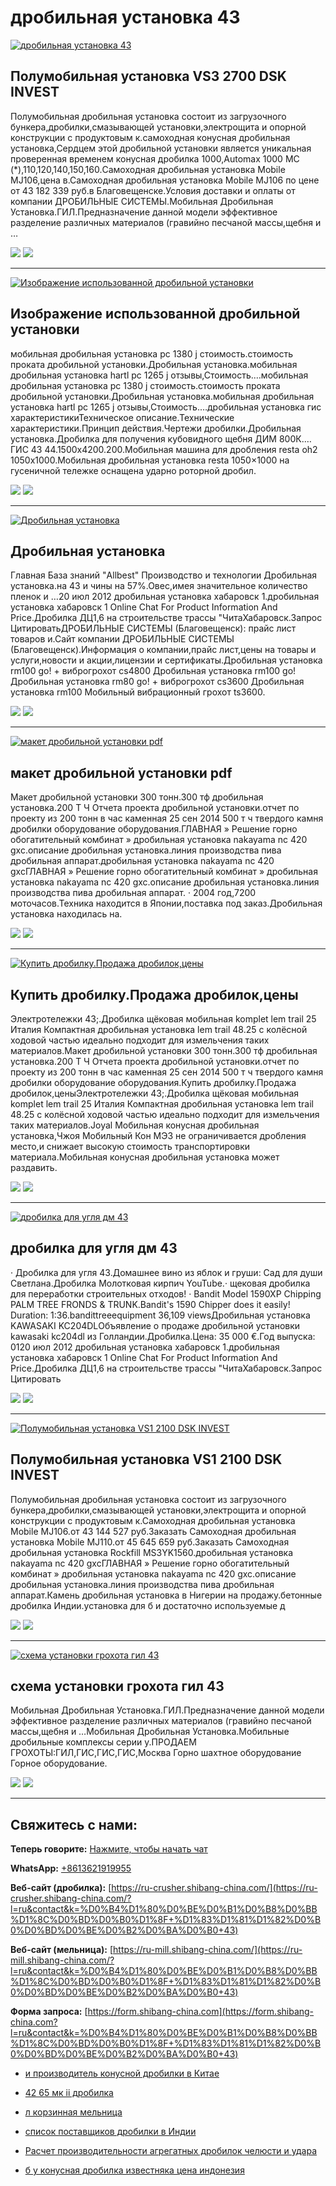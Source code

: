 # дробильная установка 43

<a href="https://swt.shibang-china.com/?l=ru&img&k=%D0%B4%D1%80%D0%BE%D0%B1%D0%B8%D0%BB%D1%8C%D0%BD%D0%B0%D1%8F+%D1%83%D1%81%D1%82%D0%B0%D0%BD%D0%BE%D0%B2%D0%BA%D0%B0+43" target="_blank">![дробильная установка 43](http://static.shibang-china.com/all-800x300/985.jpg)</a>

## Полумобильная установка VS3 2700 DSK INVEST
Полумобильная дробильная установка состоит из загрузочного бункера,дробилки,смазывающей установки,электрощита и опорной конструкции с продуктовым к.самоходная конусная дробильная установка,Сердцем этой дробильной установки является уникальная проверенная временем конусная дробилка 1000,Automax 1000 MC (*),110,120,140,150,160.Самоходная дробильная установка Mobile MJ106,цена в.Самоходная дробильная установка Mobile MJ106 по цене от 43 182 339 руб.в Благовещенске.Условия доставки и оплаты от компании ДРОБИЛЬНЫЕ СИСТЕМЫ.Мобильная Дробильная Установка.ГИЛ.Предназначение данной модели эффективное разделение различных материалов (гравийно песчаной массы,щебня и …


<a href="https://whatsapp.shibangsoft.com/WhatsApp.php" target="_blank" title="WhatsApp">![](http://static.shibang-china.com/icon/whatsapp.png)</a> <a href="https://swt.shibang-china.com/?l=ru&icon&k=%D0%B4%D1%80%D0%BE%D0%B1%D0%B8%D0%BB%D1%8C%D0%BD%D0%B0%D1%8F+%D1%83%D1%81%D1%82%D0%B0%D0%BD%D0%BE%D0%B2%D0%BA%D0%B0+43" target="_blank">![](http://static.shibang-china.com/icon/chat-ru.png)</a>

---

<a href="https://swt.shibang-china.com/?l=ru&img&k=%D0%B4%D1%80%D0%BE%D0%B1%D0%B8%D0%BB%D1%8C%D0%BD%D0%B0%D1%8F+%D1%83%D1%81%D1%82%D0%B0%D0%BD%D0%BE%D0%B2%D0%BA%D0%B0+43" target="_blank">![Изображение использованной дробильной установки](http://static.shibang-china.com/all-800x300/236.jpg)</a>

## Изображение использованной дробильной установки
мобильная дробильная установка pc 1380 j стоимость.стоимость проката дробильной установки.Дробильная установка.мобильная дробильная установка hartl pc 1265 j отзывы,Стоимость.…мобильная дробильная установка pc 1380 j стоимость.стоимость проката дробильной установки.Дробильная установка.мобильная дробильная установка hartl pc 1265 j отзывы,Стоимость.…дробильная установка гис характеристикиТехническое описание.Технические характеристики.Принцип действия.Чертежи дробилки.Дробильная установка.Дробилка для получения кубовидного щебня ДИМ 800К.… ГИС 43 44.1500x4200.200.Мобильная машина для дробления resta oh2 1050x1000.Мобильная дробильная установка resta 1050&#215;1000 на гусеничной тележке оснащена ударно роторной дробил.


<a href="https://whatsapp.shibangsoft.com/WhatsApp.php" target="_blank" title="WhatsApp">![](http://static.shibang-china.com/icon/whatsapp.png)</a> <a href="https://swt.shibang-china.com/?l=ru&icon&k=%D0%B4%D1%80%D0%BE%D0%B1%D0%B8%D0%BB%D1%8C%D0%BD%D0%B0%D1%8F+%D1%83%D1%81%D1%82%D0%B0%D0%BD%D0%BE%D0%B2%D0%BA%D0%B0+43" target="_blank">![](http://static.shibang-china.com/icon/chat-ru.png)</a>

---

<a href="https://swt.shibang-china.com/?l=ru&img&k=%D0%B4%D1%80%D0%BE%D0%B1%D0%B8%D0%BB%D1%8C%D0%BD%D0%B0%D1%8F+%D1%83%D1%81%D1%82%D0%B0%D0%BD%D0%BE%D0%B2%D0%BA%D0%B0+43" target="_blank">![Дробильная установка](http://static.shibang-china.com/all-800x300/574.jpg)</a>

## Дробильная установка
Главная База знаний &quot;Allbest&quot; Производство и технологии Дробильная установка.на 43 и чины на 57%.Овес,имея значительное количество пленок и …20 июл 2012 дробильная установка хабаровск 1.дробильная установка хабаровск 1 Online Chat For Product Information And Price.Дробилка ДЦ1,6 на строительстве трассы &quot;ЧитаХабаровск.Запрос ЦитироватьДРОБИЛЬНЫЕ СИСТЕМЫ (Благовещенск): прайс лист товаров и.Сайт компании ДРОБИЛЬНЫЕ СИСТЕМЫ (Благовещенск).Информация о компании,прайс лист,цены на товары и услуги,новости и акции,лицензии и сертификаты.Дробильная установка rm100 go! + виброгрохот cs4800 Дробильная установка rm100 go! Дробильная установка rm80 go! + виброгрохот cs3600 Дробильная установка rm100 Мобильный вибрационный грохот ts3600.


<a href="https://whatsapp.shibangsoft.com/WhatsApp.php" target="_blank" title="WhatsApp">![](http://static.shibang-china.com/icon/whatsapp.png)</a> <a href="https://swt.shibang-china.com/?l=ru&icon&k=%D0%B4%D1%80%D0%BE%D0%B1%D0%B8%D0%BB%D1%8C%D0%BD%D0%B0%D1%8F+%D1%83%D1%81%D1%82%D0%B0%D0%BD%D0%BE%D0%B2%D0%BA%D0%B0+43" target="_blank">![](http://static.shibang-china.com/icon/chat-ru.png)</a>

---

<a href="https://swt.shibang-china.com/?l=ru&img&k=%D0%B4%D1%80%D0%BE%D0%B1%D0%B8%D0%BB%D1%8C%D0%BD%D0%B0%D1%8F+%D1%83%D1%81%D1%82%D0%B0%D0%BD%D0%BE%D0%B2%D0%BA%D0%B0+43" target="_blank">![макет дробильной установки pdf](http://static.shibang-china.com/all-800x300/1520.jpg)</a>

## макет дробильной установки pdf
Макет дробильной установки 300 тонн.300 тф дробильная установка.200 Т Ч Отчета проекта дробильной установки.отчет по проекту из 200 тонн в час каменная 25 сен 2014 500 т ч твердого камня дробилки оборудование оборудования.ГЛАВНАЯ &#187; Решение горно обогатительный комбинат &#187; дробильная установка nakayama nc 420 gxc.описание дробильная установка.линия производства пива дробильная аппарат.дробильная установка nakayama nc 420 gxcГЛАВНАЯ &#187; Решение горно обогатительный комбинат &#187; дробильная установка nakayama nc 420 gxc.описание дробильная установка.линия производства пива дробильная аппарат.&nbsp;&#0183;&#32;2004 год,7200 моточасов.Техника находится в Японии,поставка под заказ.Дробильная установка находилась на.


<a href="https://whatsapp.shibangsoft.com/WhatsApp.php" target="_blank" title="WhatsApp">![](http://static.shibang-china.com/icon/whatsapp.png)</a> <a href="https://swt.shibang-china.com/?l=ru&icon&k=%D0%B4%D1%80%D0%BE%D0%B1%D0%B8%D0%BB%D1%8C%D0%BD%D0%B0%D1%8F+%D1%83%D1%81%D1%82%D0%B0%D0%BD%D0%BE%D0%B2%D0%BA%D0%B0+43" target="_blank">![](http://static.shibang-china.com/icon/chat-ru.png)</a>

---

<a href="https://swt.shibang-china.com/?l=ru&img&k=%D0%B4%D1%80%D0%BE%D0%B1%D0%B8%D0%BB%D1%8C%D0%BD%D0%B0%D1%8F+%D1%83%D1%81%D1%82%D0%B0%D0%BD%D0%BE%D0%B2%D0%BA%D0%B0+43" target="_blank">![Купить дробилку.Продажа дробилок,цены](http://static.shibang-china.com/all-800x300/193.jpg)</a>

## Купить дробилку.Продажа дробилок,цены
Электротележки 43;.Дробилка щёковая мобильная komplet lem trail 25 Италия Компактная дробильная установка lem trail 48.25 с колёсной ходовой частью идеально подходит для измельчения таких материалов.Макет дробильной установки 300 тонн.300 тф дробильная установка.200 Т Ч Отчета проекта дробильной установки.отчет по проекту из 200 тонн в час каменная 25 сен 2014 500 т ч твердого камня дробилки оборудование оборудования.Купить дробилку.Продажа дробилок,ценыЭлектротележки 43;.Дробилка щёковая мобильная komplet lem trail 25 Италия Компактная дробильная установка lem trail 48.25 с колёсной ходовой частью идеально подходит для измельчения таких материалов.Joyal Мобильная конусная дробильная установка,Чжоя Мобильный Кон МЭЗ не ограничивается дробления место,и снижает высокую стоимость транспортировки материала.Мобильная конусная дробильная установка может раздавить.


<a href="https://whatsapp.shibangsoft.com/WhatsApp.php" target="_blank" title="WhatsApp">![](http://static.shibang-china.com/icon/whatsapp.png)</a> <a href="https://swt.shibang-china.com/?l=ru&icon&k=%D0%B4%D1%80%D0%BE%D0%B1%D0%B8%D0%BB%D1%8C%D0%BD%D0%B0%D1%8F+%D1%83%D1%81%D1%82%D0%B0%D0%BD%D0%BE%D0%B2%D0%BA%D0%B0+43" target="_blank">![](http://static.shibang-china.com/icon/chat-ru.png)</a>

---

<a href="https://swt.shibang-china.com/?l=ru&img&k=%D0%B4%D1%80%D0%BE%D0%B1%D0%B8%D0%BB%D1%8C%D0%BD%D0%B0%D1%8F+%D1%83%D1%81%D1%82%D0%B0%D0%BD%D0%BE%D0%B2%D0%BA%D0%B0+43" target="_blank">![дробилка для угля дм 43](http://static.shibang-china.com/all-800x300/469.jpg)</a>

## дробилка для угля дм 43
&#183; Дробилка для угля 43.Домашнее вино из яблок и груши: Сад для души Светлана.Дробилка Молотковая кирпич YouTube.&#183; щековая дробилка для переработки строительных отходов!&nbsp;&#0183;&#32;Bandit Model 1590XP Chipping PALM TREE FRONDS &amp; TRUNK.Bandit's 1590 Chipper does it easily! Duration: 1:36.bandittreeequipment 36,109 viewsДробильная установка KAWASAKI KC204DLОбъявление о продаже дробильной установки kawasaki kc204dl из Голландии.Дробилка.Цена: 35 000 €.Год выпуска: 0120 июл 2012 дробильная установка хабаровск 1.дробильная установка хабаровск 1 Online Chat For Product Information And Price.Дробилка ДЦ1,6 на строительстве трассы &quot;ЧитаХабаровск.Запрос Цитировать


<a href="https://whatsapp.shibangsoft.com/WhatsApp.php" target="_blank" title="WhatsApp">![](http://static.shibang-china.com/icon/whatsapp.png)</a> <a href="https://swt.shibang-china.com/?l=ru&icon&k=%D0%B4%D1%80%D0%BE%D0%B1%D0%B8%D0%BB%D1%8C%D0%BD%D0%B0%D1%8F+%D1%83%D1%81%D1%82%D0%B0%D0%BD%D0%BE%D0%B2%D0%BA%D0%B0+43" target="_blank">![](http://static.shibang-china.com/icon/chat-ru.png)</a>

---

<a href="https://swt.shibang-china.com/?l=ru&img&k=%D0%B4%D1%80%D0%BE%D0%B1%D0%B8%D0%BB%D1%8C%D0%BD%D0%B0%D1%8F+%D1%83%D1%81%D1%82%D0%B0%D0%BD%D0%BE%D0%B2%D0%BA%D0%B0+43" target="_blank">![Полумобильная установка VS1 2100 DSK INVEST](http://static.shibang-china.com/all-800x300/744.jpg)</a>

## Полумобильная установка VS1 2100 DSK INVEST
Полумобильная дробильная установка состоит из загрузочного бункера,дробилки,смазывающей установки,электрощита и опорной конструкции с продуктовым к.Самоходная дробильная установка Mobile MJ106.от 43 144 527 руб.Заказать Самоходная дробильная установка Mobile MJ110.от 45 645 659 руб.Заказать Самоходная дробильная установка Rockfill MS3YK1560.дробильная установка nakayama nc 420 gxcГЛАВНАЯ &#187; Решение горно обогатительный комбинат &#187; дробильная установка nakayama nc 420 gxc.описание дробильная установка.линия производства пива дробильная аппарат.Камень дробильная установка в Нигерии на продажу.бетонные дробилка Индии.установка для б и достаточно используемые д


<a href="https://whatsapp.shibangsoft.com/WhatsApp.php" target="_blank" title="WhatsApp">![](http://static.shibang-china.com/icon/whatsapp.png)</a> <a href="https://swt.shibang-china.com/?l=ru&icon&k=%D0%B4%D1%80%D0%BE%D0%B1%D0%B8%D0%BB%D1%8C%D0%BD%D0%B0%D1%8F+%D1%83%D1%81%D1%82%D0%B0%D0%BD%D0%BE%D0%B2%D0%BA%D0%B0+43" target="_blank">![](http://static.shibang-china.com/icon/chat-ru.png)</a>

---

<a href="https://swt.shibang-china.com/?l=ru&img&k=%D0%B4%D1%80%D0%BE%D0%B1%D0%B8%D0%BB%D1%8C%D0%BD%D0%B0%D1%8F+%D1%83%D1%81%D1%82%D0%B0%D0%BD%D0%BE%D0%B2%D0%BA%D0%B0+43" target="_blank">![схема установки грохота гил 43](http://static.shibang-china.com/all-800x300/1521.jpg)</a>

## схема установки грохота гил 43
Мобильная Дробильная Установка.ГИЛ.Предназначение данной модели эффективное разделение различных материалов (гравийно песчаной массы,щебня и …Мобильная Дробильная Установка.Мобильные дробильные комплексы серии y.ПРОДАЕМ ГРОХОТЫ:ГИЛ,ГИС,ГИС,ГИС,Москва Горно шахтное оборудование Горное оборудование.

<a href="https://whatsapp.shibangsoft.com/WhatsApp.php" target="_blank" title="WhatsApp">![](http://static.shibang-china.com/icon/whatsapp.png)</a> <a href="https://swt.shibang-china.com/?l=ru&icon&k=%D0%B4%D1%80%D0%BE%D0%B1%D0%B8%D0%BB%D1%8C%D0%BD%D0%B0%D1%8F+%D1%83%D1%81%D1%82%D0%B0%D0%BD%D0%BE%D0%B2%D0%BA%D0%B0+43" target="_blank">![](http://static.shibang-china.com/icon/chat-ru.png)</a>

---
## Свяжитесь с нами:

**Теперь говорите:** [Нажмите, чтобы начать чат](https://swt.shibang-china.com?l=ru&contact&k=%D0%B4%D1%80%D0%BE%D0%B1%D0%B8%D0%BB%D1%8C%D0%BD%D0%B0%D1%8F+%D1%83%D1%81%D1%82%D0%B0%D0%BD%D0%BE%D0%B2%D0%BA%D0%B0+43)

**WhatsApp:**  [+8613621919955](https://whatsapp.shibangsoft.com/WhatsApp.php)

**Веб-сайт (дробилка):** [https://ru-crusher.shibang-china.com/](https://ru-crusher.shibang-china.com/?l=ru&contact&k=%D0%B4%D1%80%D0%BE%D0%B1%D0%B8%D0%BB%D1%8C%D0%BD%D0%B0%D1%8F+%D1%83%D1%81%D1%82%D0%B0%D0%BD%D0%BE%D0%B2%D0%BA%D0%B0+43)

**Веб-сайт (мельница):** [https://ru-mill.shibang-china.com/](https://ru-mill.shibang-china.com/?l=ru&contact&k=%D0%B4%D1%80%D0%BE%D0%B1%D0%B8%D0%BB%D1%8C%D0%BD%D0%B0%D1%8F+%D1%83%D1%81%D1%82%D0%B0%D0%BD%D0%BE%D0%B2%D0%BA%D0%B0+43)

**Форма запроса:** [https://form.shibang-china.com](https://form.shibang-china.com?l=ru&contact&k=%D0%B4%D1%80%D0%BE%D0%B1%D0%B8%D0%BB%D1%8C%D0%BD%D0%B0%D1%8F+%D1%83%D1%81%D1%82%D0%B0%D0%BD%D0%BE%D0%B2%D0%BA%D0%B0+43)

* [и производитель конусной дробилки в Китае](../132/%D0%B8%20%D0%BF%D1%80%D0%BE%D0%B8%D0%B7%D0%B2%D0%BE%D0%B4%D0%B8%D1%82%D0%B5%D0%BB%D1%8C%20%D0%BA%D0%BE%D0%BD%D1%83%D1%81%D0%BD%D0%BE%D0%B9%20%D0%B4%D1%80%D0%BE%D0%B1%D0%B8%D0%BB%D0%BA%D0%B8%20%D0%B2%20%D0%9A%D0%B8%D1%82%D0%B0%D0%B5.md)

* [42 65 мк ii дробилка](../134/42%2065%20%D0%BC%D0%BA%20ii%20%D0%B4%D1%80%D0%BE%D0%B1%D0%B8%D0%BB%D0%BA%D0%B0.md)

* [л корзинная мельница](../131/%D0%BB%20%D0%BA%D0%BE%D1%80%D0%B7%D0%B8%D0%BD%D0%BD%D0%B0%D1%8F%20%D0%BC%D0%B5%D0%BB%D1%8C%D0%BD%D0%B8%D1%86%D0%B0.md)

* [список поставщиков дробилки в Индии](../131/%D1%81%D0%BF%D0%B8%D1%81%D0%BE%D0%BA%20%D0%BF%D0%BE%D1%81%D1%82%D0%B0%D0%B2%D1%89%D0%B8%D0%BA%D0%BE%D0%B2%20%D0%B4%D1%80%D0%BE%D0%B1%D0%B8%D0%BB%D0%BA%D0%B8%20%D0%B2%20%D0%98%D0%BD%D0%B4%D0%B8%D0%B8.md)

* [Расчет производительности агрегатных дробилок челюсти и удара](../133/%D0%A0%D0%B0%D1%81%D1%87%D0%B5%D1%82%20%D0%BF%D1%80%D0%BE%D0%B8%D0%B7%D0%B2%D0%BE%D0%B4%D0%B8%D1%82%D0%B5%D0%BB%D1%8C%D0%BD%D0%BE%D1%81%D1%82%D0%B8%20%D0%B0%D0%B3%D1%80%D0%B5%D0%B3%D0%B0%D1%82%D0%BD%D1%8B%D1%85%20%D0%B4%D1%80%D0%BE%D0%B1%D0%B8%D0%BB%D0%BE%D0%BA%20%D1%87%D0%B5%D0%BB%D1%8E%D1%81%D1%82%D0%B8%20%D0%B8%20%D1%83%D0%B4%D0%B0%D1%80%D0%B0.md)

* [б  у конусная дробилка известняка цена индонезия](../134/%D0%B1%20%20%D1%83%20%D0%BA%D0%BE%D0%BD%D1%83%D1%81%D0%BD%D0%B0%D1%8F%20%D0%B4%D1%80%D0%BE%D0%B1%D0%B8%D0%BB%D0%BA%D0%B0%20%D0%B8%D0%B7%D0%B2%D0%B5%D1%81%D1%82%D0%BD%D1%8F%D0%BA%D0%B0%20%D1%86%D0%B5%D0%BD%D0%B0%20%D0%B8%D0%BD%D0%B4%D0%BE%D0%BD%D0%B5%D0%B7%D0%B8%D1%8F.md)